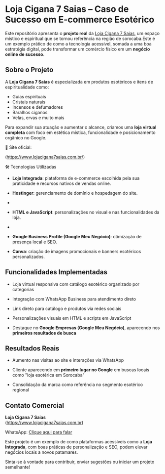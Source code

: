 # Loja Cigana 7 Saias – Caso de Sucesso em E-commerce Esotérico

Este repositório apresenta o **projeto real** da [Loja Cigana 7 Saias](https://www.lojacigana7saias.com.br/), um espaço místico e espiritual que se tornou referência na região de sorocaba.Este é um exemplo prático de como a tecnologia acessível, somada a uma boa estratégia digital, pode transformar um comércio físico em um **negócio online de sucesso**.

## Sobre o Projeto

A **Loja Cigana 7 Saias** é especializada em produtos esotéricos e itens de espiritualidade como:

- Guias espirituais  
- Cristais naturais  
- Incensos e defumadores  
- Baralhos ciganos  
- Velas, ervas e muito mais

Para expandir sua atuação e aumentar o alcance, criamos uma **loja virtual completa** com foco em estética mística, funcionalidade e posicionamento orgânico no Google.

📌 Site oficial: 

(https://www.lojacigana7saias.com.br/)

🛠️ Tecnologias Utilizadas

- **Loja Integrada**: plataforma de e-commerce escolhida pela sua praticidade e recursos nativos de vendas online.
  
- **Hostinger**: gerenciamento de domínio e hospedagem do site.
- 
- **HTML e JavaScript**: personalizações no visual e nas funcionalidades da loja.
- 
- **Google Business Profile (Google Meu Negócio)**: otimização de presença local e SEO.
  
- **Canva**: criação de imagens promocionais e banners esotéricos personalizados.

## Funcionalidades Implementadas

- Loja virtual responsiva com catálogo esotérico organizado por categorias
  
- Integração com WhatsApp Business para atendimento direto

- Link direto para catálogo e produtos via redes sociais

- Personalizações visuais em HTML e scripts em JavaScript
  
- Destaque no **Google Empresas (Google Meu Negócio)**, aparecendo nos **primeiros resultados de busca**

## Resultados Reais

- Aumento nas visitas ao site e interações via WhatsApp
  
- Cliente aparecendo em **primeiro lugar no Google** em buscas locais como "loja esotérica em Sorocaba"

- Consolidação da marca como referência no segmento esotérico regional


## Contato Comercial

**Loja Cigana 7 Saias**  
(https://www.lojacigana7saias.com.br)

 WhatsApp: [Clique aqui para falar](https://wa.me/5515997940520)  


Este projeto é um exemplo de como plataformas acessíveis como a **Loja Integrada**, com boas práticas de personalização e SEO, podem elevar negócios locais a novos patamares.

Sinta-se à vontade para contribuir, enviar sugestões ou iniciar um projeto semelhante!
